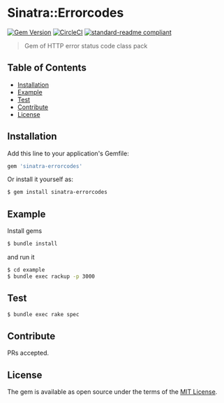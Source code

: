 # Sinatra::Errorcodes
[![Gem Version](https://badge.fury.io/rb/sinatra-errorcodes.svg)](https://badge.fury.io/rb/sinatra-errorcodes)
[![CircleCI](https://circleci.com/gh/IzumiSy/sinatra-errorcodes.svg?style=shield)](https://circleci.com/gh/IzumiSy/sinatra-errorcodes)
[![standard-readme compliant](https://img.shields.io/badge/standard--readme-OK-green.svg?style=flat-square)](https://github.com/RichardLitt/standard-readme)
> Gem of HTTP error status code class pack

## Table of Contents
- [Installation](#Installation)
- [Example](#Example)
- [Test](#Test)
- [Contribute](#Contribute)
- [License](#License)

## Installation
Add this line to your application's Gemfile:

```ruby
gem 'sinatra-errorcodes'
```

Or install it yourself as:
```bash
$ gem install sinatra-errorcodes
```

## Example
Install gems
```bash
$ bundle install
```

and run it
```bash
$ cd example
$ bundle exec rackup -p 3000
```

## Test
```bash
$ bundle exec rake spec
```

## Contribute
PRs accepted.

## License
The gem is available as open source under the terms of the [MIT License](http://opensource.org/licenses/MIT).

